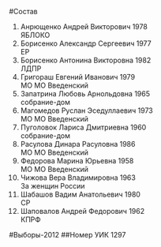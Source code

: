 #Состав
1. Анрющенко Андрей Викторович 1978   
    ЯБЛОКО
2. Борисенко Александр Сергеевич 1977   
    ЕР
3. Борисенко Антонина Викторовна 1982   
    ЛДПР
4. Григораш Евгений Иванович 1979   
    МО МО Введенский
5. Запатрина Любовь Арнольдовна 1965   
    собрание-дом
6. Магомедов Руслан Эседуллаевич 1973   
    МО МО Введенский
7. Пуголовок Лариса Дмитриевна 1960   
    собрание-дом
8. Расулова Динара Расуловна 1986   
    МО МО Введенский
9. Федорова Марина Юрьевна 1958   
    МО МО Введенский
10. Чижова Вера Владимировна 1963   
    За женщин России
11. Шабашов Вадим Анатольевич 1980   
    СР
12. Шаповалов Андрей Федорович 1962   
    КПРФ

#Выборы-2012
##Номер УИК
1297